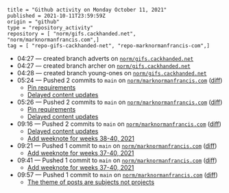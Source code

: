 ```
title = "Github activity on Monday October 11, 2021"
published = 2021-10-11T23:59:59Z
origin = "github"
type = "repository_activity"
repository = [ "norm/gifs.cackhanded.net", "norm/marknormanfrancis.com",]
tag = [ "repo-gifs-cackhanded-net", "repo-marknormanfrancis-com",]
```

* 04:27 — created branch adverts on [`norm/gifs.cackhanded.net`](https://github.com/norm/gifs.cackhanded.net)
* 04:27 — created branch archer on [`norm/gifs.cackhanded.net`](https://github.com/norm/gifs.cackhanded.net)
* 04:28 — created branch young-ones on [`norm/gifs.cackhanded.net`](https://github.com/norm/gifs.cackhanded.net)
* 05:24 — Pushed 2 commits to `main` on [`norm/marknormanfrancis.com`](https://github.com/norm/marknormanfrancis.com) ([diff](https://github.com/norm/marknormanfrancis.com/compare/a049c818698210f227ea70c227a4fb70a6cc236b..78f573ff712915cdce92764e800b85457a2dd4ea))
  * [Pin requirements](https://github.com/norm/marknormanfrancis.com/commit/dfd1a3383220f17fe9c52e0edc556f9f17bc8640)
  * [Delayed content updates](https://github.com/norm/marknormanfrancis.com/commit/78f573ff712915cdce92764e800b85457a2dd4ea)
* 05:26 — Pushed 2 commits to `main` on [`norm/marknormanfrancis.com`](https://github.com/norm/marknormanfrancis.com) ([diff](https://github.com/norm/marknormanfrancis.com/compare/78f573ff712915cdce92764e800b85457a2dd4ea..da60d6de328592f7b53344ddf409c5c0d028e73a))
  * [Pin requirements](https://github.com/norm/marknormanfrancis.com/commit/62d8ae1cf04eec0b9300b2adf6e6f966bb8de7db)
  * [Delayed content updates](https://github.com/norm/marknormanfrancis.com/commit/da60d6de328592f7b53344ddf409c5c0d028e73a)
* 09:16 — Pushed 2 commits to `main` on [`norm/marknormanfrancis.com`](https://github.com/norm/marknormanfrancis.com) ([diff](https://github.com/norm/marknormanfrancis.com/compare/da60d6de328592f7b53344ddf409c5c0d028e73a..8287aecc91b85d21209f48ad6ee5791e1789adad))
  * [Delayed content updates](https://github.com/norm/marknormanfrancis.com/commit/7e8375ac24a975bdae59ed45f2d55c2b4b8f13c7)
  * [Add weeknote for weeks 38-40, 2021](https://github.com/norm/marknormanfrancis.com/commit/8287aecc91b85d21209f48ad6ee5791e1789adad)
* 09:21 — Pushed 1 commit to `main` on [`norm/marknormanfrancis.com`](https://github.com/norm/marknormanfrancis.com) ([diff](https://github.com/norm/marknormanfrancis.com/compare/8287aecc91b85d21209f48ad6ee5791e1789adad..89ac08311d5d2329747e0892f1eac1a5b9ab618f))
  * [Add weeknote for weeks 37-40, 2021](https://github.com/norm/marknormanfrancis.com/commit/89ac08311d5d2329747e0892f1eac1a5b9ab618f)
* 09:41 — Pushed 1 commit to `main` on [`norm/marknormanfrancis.com`](https://github.com/norm/marknormanfrancis.com) ([diff](https://github.com/norm/marknormanfrancis.com/compare/89ac08311d5d2329747e0892f1eac1a5b9ab618f..9b0e6e50a7643d84966953dd4875cc37809d2600))
  * [Add weeknote for weeks 37-40, 2021](https://github.com/norm/marknormanfrancis.com/commit/9b0e6e50a7643d84966953dd4875cc37809d2600)
* 09:57 — Pushed 1 commit to `main` on [`norm/marknormanfrancis.com`](https://github.com/norm/marknormanfrancis.com) ([diff](https://github.com/norm/marknormanfrancis.com/compare/9b0e6e50a7643d84966953dd4875cc37809d2600..f089f6b9861ac893fd4e2beb18fe9c9498b886d8))
  * [The theme of posts are subjects not projects](https://github.com/norm/marknormanfrancis.com/commit/f089f6b9861ac893fd4e2beb18fe9c9498b886d8)
